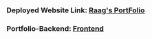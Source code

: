 ### Deployed Website Link: [Raag's PortFolio](https://sore-blue-lemming-cuff.cyclic.app/)
### Portfolio-Backend: [Frontend](https://github.com/bhutani2002/Portfolio-frontend)

